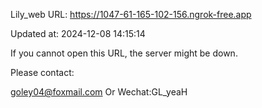 Lily_web URL: https://1047-61-165-102-156.ngrok-free.app

Updated at: 2024-12-08 14:15:14

If you cannot open this URL, the server might be down.

Please contact: 

goley04@foxmail.com Or Wechat:GL_yeaH